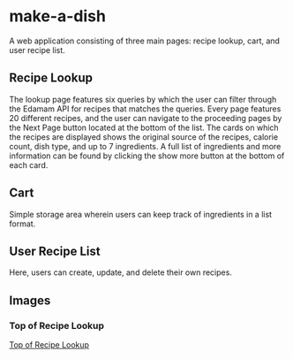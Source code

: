 # make-a-dish

A web application consisting of three main pages: recipe lookup, cart, and user recipe list. 

## Recipe Lookup

The lookup page features six queries by which the user can filter through the Edamam API for recipes that matches the queries. Every page features 20 different
recipes, and the user can navigate to the proceeding pages by the Next Page button located at the bottom of the list. The cards on which the recipes are displayed
shows the original source of the recipes, calorie count, dish type, and up to 7 ingredients. A full list of ingredients and more information can be found by clicking 
the show more button at the bottom of each card.

## Cart

Simple storage area wherein users can keep track of ingredients in a list format.

## User Recipe List

Here, users can create, update, and delete their own recipes.

## Images

### Top of Recipe Lookup
[Top of Recipe Lookup](images/rlist-top.png)
